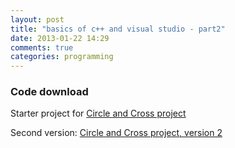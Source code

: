 ```yaml
---
layout: post
title: "basics of c++ and visual studio - part2"
date: 2013-01-22 14:29
comments: true
categories: programming
---
```


### Code download

Starter project for
<a href='/downloads/projects/start_krizic_kruzic.zip'>
Circle and Cross project
</a>

Second version:
<a href='/downloads/projects/krizic_kruzic2.zip'>
Circle and Cross project, version 2
</a>

